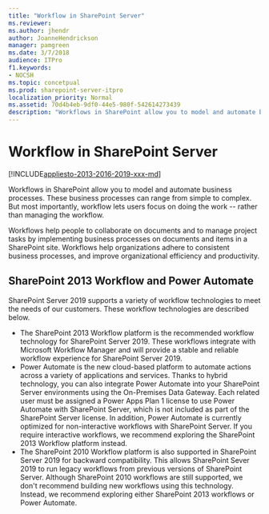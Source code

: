 ```yaml
---
title: "Workflow in SharePoint Server"
ms.reviewer: 
ms.author: jhendr
author: JoanneHendrickson
manager: pamgreen
ms.date: 3/7/2018
audience: ITPro
f1.keywords:
- NOCSH
ms.topic: concetpual
ms.prod: sharepoint-server-itpro
localization_priority: Normal
ms.assetid: 70d4b4eb-9df0-44e5-980f-542614273439
description: "Workflows in SharePoint allow you to model and automate business processes. These business processes can range from simple to complex. But most importantly, workflow lets users focus on doing the work -- rather than managing the workflow."
---
```


# Workflow in SharePoint Server

[!INCLUDE[appliesto-2013-2016-2019-xxx-md](../includes/appliesto-2013-2016-2019-xxx-md.md)]

Workflows in SharePoint allow you to model and automate business processes. These business processes can range from simple to complex. But most importantly, workflow lets users focus on doing the work -- rather than managing the workflow.
  
Workflows help people to collaborate on documents and to manage project tasks by implementing business processes on documents and items in a SharePoint site. Workflows help organizations adhere to consistent business processes, and improve organizational efficiency and productivity. 

## SharePoint 2013 Workflow and Power Automate

SharePoint Server 2019 supports a variety of workflow technologies to meet the needs of our customers.  These workflow technologies are described below.
* The SharePoint 2013 Workflow platform is the recommended workflow technology for SharePoint Server 2019.  These workflows integrate with Microsoft Workflow Manager and will provide a stable and reliable workflow experience for SharePoint Server 2019.​
* Power Automate is the new cloud-based platform to automate actions across a variety of applications and services.  Thanks to hybrid technology, you can also integrate Power Automate into your SharePoint Server environments using the On-Premises Data Gateway.  Each related user must be assigned a Power Apps Plan 1 license to use Power Automate with SharePoint Server, which is not included as part of the SharePoint Server license.  In addition, Power Automate is currently optimized for non-interactive workflows with SharePoint Server.  If you require interactive workflows, we recommend exploring the SharePoint 2013 Workflow platform instead.
* The SharePoint 2010 Workflow platform is also supported in SharePoint Server 2019 for backward compatibility.  This allows SharePoint Sever 2019 to run legacy workflows from previous versions of SharePoint Server.  Although SharePoint 2010 workflows are still supported, we don't recommend building new workflows using this technology.  Instead, we recommend exploring either SharePoint 2013 workflows or Power Automate.
